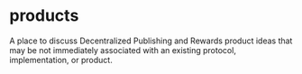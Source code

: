 # products
A place to discuss Decentralized Publishing and Rewards product ideas that may be not immediately associated with an existing protocol, implementation, or product.
